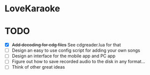 # LoveKaraoke

# TODO
- [x] ~~Add decoding for cdg files~~ See cdgreader.lua for that
- [ ] Design an easy to use config script for adding your own songs
- [ ] Design an interface for the mobile app and PC app
- [ ] Figure out how to save recorded audio to the disk in any format...
- [ ] Think of other great ideas